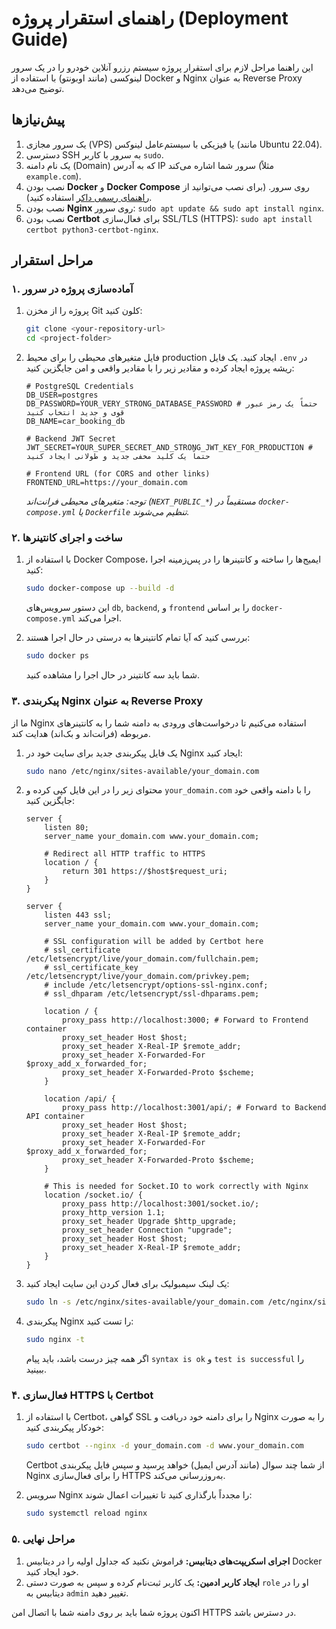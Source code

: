 # راهنمای استقرار پروژه (Deployment Guide)

این راهنما مراحل لازم برای استقرار پروژه سیستم رزرو آنلاین خودرو را در یک سرور لینوکسی (مانند اوبونتو) با استفاده از Docker و Nginx به عنوان Reverse Proxy توضیح می‌دهد.

## پیش‌نیازها

1.  یک سرور مجازی (VPS) یا فیزیکی با سیستم‌عامل لینوکس (مانند Ubuntu 22.04).
2.  دسترسی SSH به سرور با کاربر `sudo`.
3.  یک نام دامنه (Domain) که به آدرس IP سرور شما اشاره می‌کند (مثلاً `example.com`).
4.  نصب بودن **Docker** و **Docker Compose** روی سرور. (برای نصب می‌توانید از [راهنمای رسمی داکر](https://docs.docker.com/engine/install/ubuntu/) استفاده کنید).
5.  نصب بودن **Nginx** روی سرور: `sudo apt update && sudo apt install nginx`.
6.  نصب بودن **Certbot** برای فعال‌سازی SSL/TLS (HTTPS): `sudo apt install certbot python3-certbot-nginx`.

## مراحل استقرار

### ۱. آماده‌سازی پروژه در سرور

1.  پروژه را از مخزن Git کلون کنید:
    ```bash
    git clone <your-repository-url>
    cd <project-folder>
    ```

2.  فایل متغیرهای محیطی را برای محیط production ایجاد کنید. یک فایل `.env` در ریشه پروژه ایجاد کرده و مقادیر زیر را با مقادیر واقعی و امن جایگزین کنید:
    ```dotenv
    # PostgreSQL Credentials
    DB_USER=postgres
    DB_PASSWORD=YOUR_VERY_STRONG_DATABASE_PASSWORD # حتماً یک رمز عبور قوی و جدید انتخاب کنید
    DB_NAME=car_booking_db

    # Backend JWT Secret
    JWT_SECRET=YOUR_SUPER_SECRET_AND_STRONG_JWT_KEY_FOR_PRODUCTION # حتماً یک کلید مخفی جدید و طولانی ایجاد کنید

    # Frontend URL (for CORS and other links)
    FRONTEND_URL=https://your_domain.com
    ```
    *توجه: متغیرهای محیطی فرانت‌اند (`NEXT_PUBLIC_*`) مستقیماً در `docker-compose.yml` یا `Dockerfile` تنظیم می‌شوند.*

### ۲. ساخت و اجرای کانتینرها

1.  با استفاده از Docker Compose، ایمیج‌ها را ساخته و کانتینرها را در پس‌زمینه اجرا کنید:
    ```bash
    sudo docker-compose up --build -d
    ```
    این دستور سرویس‌های `db`, `backend`, و `frontend` را بر اساس `docker-compose.yml` اجرا می‌کند.

2.  بررسی کنید که آیا تمام کانتینرها به درستی در حال اجرا هستند:
    ```bash
    sudo docker ps
    ```
    شما باید سه کانتینر در حال اجرا را مشاهده کنید.

### ۳. پیکربندی Nginx به عنوان Reverse Proxy

ما از Nginx استفاده می‌کنیم تا درخواست‌های ورودی به دامنه شما را به کانتینرهای مربوطه (فرانت‌اند و بک‌اند) هدایت کند.

1.  یک فایل پیکربندی جدید برای سایت خود در Nginx ایجاد کنید:
    ```bash
    sudo nano /etc/nginx/sites-available/your_domain.com
    ```

2.  محتوای زیر را در این فایل کپی کرده و `your_domain.com` را با دامنه واقعی خود جایگزین کنید:
    ```nginx
    server {
        listen 80;
        server_name your_domain.com www.your_domain.com;

        # Redirect all HTTP traffic to HTTPS
        location / {
            return 301 https://$host$request_uri;
        }
    }

    server {
        listen 443 ssl;
        server_name your_domain.com www.your_domain.com;

        # SSL configuration will be added by Certbot here
        # ssl_certificate /etc/letsencrypt/live/your_domain.com/fullchain.pem;
        # ssl_certificate_key /etc/letsencrypt/live/your_domain.com/privkey.pem;
        # include /etc/letsencrypt/options-ssl-nginx.conf;
        # ssl_dhparam /etc/letsencrypt/ssl-dhparams.pem;

        location / {
            proxy_pass http://localhost:3000; # Forward to Frontend container
            proxy_set_header Host $host;
            proxy_set_header X-Real-IP $remote_addr;
            proxy_set_header X-Forwarded-For $proxy_add_x_forwarded_for;
            proxy_set_header X-Forwarded-Proto $scheme;
        }

        location /api/ {
            proxy_pass http://localhost:3001/api/; # Forward to Backend API container
            proxy_set_header Host $host;
            proxy_set_header X-Real-IP $remote_addr;
            proxy_set_header X-Forwarded-For $proxy_add_x_forwarded_for;
            proxy_set_header X-Forwarded-Proto $scheme;
        }

        # This is needed for Socket.IO to work correctly with Nginx
        location /socket.io/ {
            proxy_pass http://localhost:3001/socket.io/;
            proxy_http_version 1.1;
            proxy_set_header Upgrade $http_upgrade;
            proxy_set_header Connection "upgrade";
            proxy_set_header Host $host;
            proxy_set_header X-Real-IP $remote_addr;
        }
    }
    ```

3.  یک لینک سیمبولیک برای فعال کردن این سایت ایجاد کنید:
    ```bash
    sudo ln -s /etc/nginx/sites-available/your_domain.com /etc/nginx/sites-enabled/
    ```

4.  پیکربندی Nginx را تست کنید:
    ```bash
    sudo nginx -t
    ```
    اگر همه چیز درست باشد، باید پیام `syntax is ok` و `test is successful` را ببینید.

### ۴. فعال‌سازی HTTPS با Certbot

1.  با استفاده از Certbot، گواهی SSL را برای دامنه خود دریافت و Nginx را به صورت خودکار پیکربندی کنید:
    ```bash
    sudo certbot --nginx -d your_domain.com -d www.your_domain.com
    ```
    Certbot از شما چند سوال (مانند آدرس ایمیل) خواهد پرسید و سپس فایل پیکربندی Nginx را برای فعال‌سازی HTTPS به‌روزرسانی می‌کند.

2.  سرویس Nginx را مجدداً بارگذاری کنید تا تغییرات اعمال شوند:
    ```bash
    sudo systemctl reload nginx
    ```

### ۵. مراحل نهایی

1.  **اجرای اسکریپت‌های دیتابیس:** فراموش نکنید که جداول اولیه را در دیتابیس Docker خود ایجاد کنید.
2.  **ایجاد کاربر ادمین:** یک کاربر ثبت‌نام کرده و سپس به صورت دستی `role` او را در دیتابیس به `admin` تغییر دهید.

اکنون پروژه شما باید بر روی دامنه شما با اتصال امن HTTPS در دسترس باشد.
